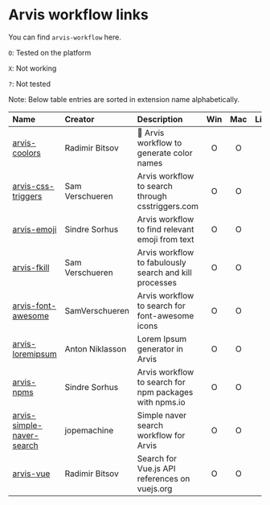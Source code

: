 # Arvis workflow links

You can find `arvis-workflow` here.

`O`: Tested on the platform

`X`: Not working

`?`: Not tested

Note: Below table entries are sorted in extension name alphabetically.

| Name                                                                                  | Creator         | Description                                            | Win | Mac | Linux |
| :------------------------------------------------------------------------------------ | :-------------- | :----------------------------------------------------- | :-: | :-: | :---: |
| [arvis-coolors](https://github.com/jopemachine/arvis-coolors)                         | Radimir Bitsov  | 🎨 Arvis workflow to generate color names              |  O  |  O  |   O   |
| [arvis-css-triggers](https://github.com/jopemachine/arvis-css-triggers)               | Sam Verschueren | Arvis workflow to search through csstriggers.com       |  O  |  O  |   O   |
| [arvis-emoji](https://github.com/jopemachine/arvis-emoji)                             | Sindre Sorhus   | Arvis workflow to find relevant emoji from text        |  O  |  O  |   O   |
| [arvis-fkill](https://github.com/jopemachine/arvis-fkill)                             | Sam Verschueren | Arvis workflow to fabulously search and kill processes |  O  |  O  |   O   |
| [arvis-font-awesome](https://github.com/jopemachine/arvis-font-awesome)               | SamVerschueren  | Arvis workflow to search for font-awesome icons        |  O  |  O  |   O   |
| [arvis-loremipsum](https://github.com/jopemachine/arvis-loremipsum)                   | Anton Niklasson | Lorem Ipsum generator in Arvis                         |  O  |  O  |   O   |
| [arvis-npms](https://github.com/jopemachine/arvis-npms)                               | Sindre Sorhus   | Arvis workflow to search for npm packages with npms.io |  O  |  O  |   O   |
| [arvis-simple-naver-search](https://github.com/jopemachine/arvis-simple-naver-search) | jopemachine     | Simple naver search workflow for Arvis                 |  O  |  O  |   O   |
| [arvis-vue](https://github.com/jopemachine/arvis-vue)                                 | Radimir Bitsov  | Search for Vue.js API references on vuejs.org          |  O  |  O  |   O   |
